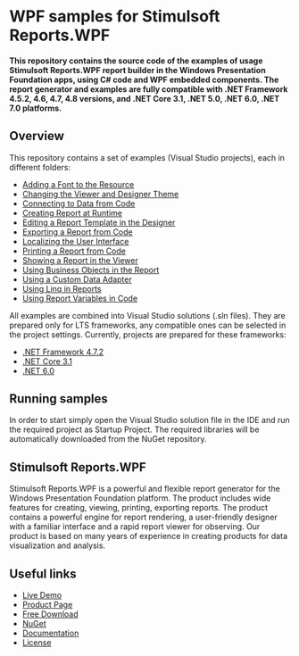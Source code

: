 # WPF samples for Stimulsoft Reports.WPF

#### This repository contains the source code of the examples of usage Stimulsoft Reports.WPF report builder in the Windows Presentation Foundation apps, using C# code and WPF embedded components. The report generator and examples are fully compatible with .NET Framework 4.5.2, 4.6, 4.7, 4.8 versions, and .NET Core 3.1, .NET 5.0, .NET 6.0, .NET 7.0 platforms.

## Overview
This repository contains a set of examples (Visual Studio projects), each in different folders:
* [Adding a Font to the Resource](https://github.com/stimulsoft/Samples-Reports.WPF/tree/master/NET%206.0/Adding%20a%20Font%20to%20the%20Resource)
* [Changing the Viewer and Designer Theme](https://github.com/stimulsoft/Samples-Reports.WPF/tree/master/NET%20Framework%204.7.2/Changing%20the%20Viewer%20and%20Designer%20Theme)
* [Connecting to Data from Code](https://github.com/stimulsoft/Samples-Reports.WPF/tree/master/NET%206.0/Connecting%20to%20Data%20from%20Code)
* [Creating Report at Runtime](https://github.com/stimulsoft/Samples-Reports.WPF/tree/master/NET%206.0/Creating%20Report%20at%20Runtime)
* [Editing a Report Template in the Designer](https://github.com/stimulsoft/Samples-Reports.WPF/tree/master/NET%206.0/Editing%20a%20Report%20Template%20in%20the%20Designer)
* [Exporting a Report from Code](https://github.com/stimulsoft/Samples-Reports.WPF/tree/master/NET%206.0/Exporting%20a%20Report%20from%20Code)
* [Localizing the User Interface](https://github.com/stimulsoft/Samples-Reports.WPF/tree/master/NET%206.0/Localizing%20the%20User%20Interface)
* [Printing a Report from Code](https://github.com/stimulsoft/Samples-Reports.WPF/tree/master/NET%206.0/Printing%20a%20Report%20from%20Code)
* [Showing a Report in the Viewer](https://github.com/stimulsoft/Samples-Reports.WPF/tree/master/NET%206.0/Showing%20a%20Report%20in%20the%20Viewer)
* [Using Business Objects in the Report](https://github.com/stimulsoft/Samples-Reports.WPF/tree/master/NET%206.0/Using%20Business%20Objects%20in%20the%20Report)
* [Using a Custom Data Adapter](https://github.com/stimulsoft/Samples-Reports.WPF/tree/master/NET%206.0/Using%20a%20Custom%20Data%20Adapter)
* [Using Linq in Reports](https://github.com/stimulsoft/Samples-Reports.WPF/tree/master/NET%206.0/Using%20Linq%20in%20Reports)
* [Using Report Variables in Code](https://github.com/stimulsoft/Samples-Reports.WPF/tree/master/NET%206.0/Using%20Report%20Variables%20in%20Code)

All examples are combined into Visual Studio solutions (.sln files). They are prepared only for LTS frameworks, any compatible ones can be selected in the project settings. Currently, projects are prepared for these frameworks:

* [.NET Framework 4.7.2](https://github.com/stimulsoft/Samples-Reports.WPF/tree/master/NET%20Framework%204.7.2)
* [.NET Core 3.1](https://github.com/stimulsoft/Samples-Reports.WPF/tree/master/NET%20Core%203.1)
* [.NET 6.0](https://github.com/stimulsoft/Samples-Reports.WPF/tree/master/NET%206.0)

## Running samples
In order to start simply open the Visual Studio solution file in the IDE and run the required project as Startup Project. The required libraries will be automatically downloaded from the NuGet repository.

## Stimulsoft Reports.WPF
Stimulsoft Reports.WPF is a powerful and flexible report generator for the Windows Presentation Foundation platform. The product includes wide features for creating, viewing, printing, exporting reports. The product contains a powerful engine for report rendering, a user-friendly designer with a familiar interface and a rapid report viewer for observing. Our product is based on many years of experience in creating products for data visualization and analysis.

## Useful links
* [Live Demo](http://demo.stimulsoft.com/#Net)
* [Product Page](https://www.stimulsoft.com/en/products/reports-wpf)
* [Free Download](https://www.stimulsoft.com/en/downloads)
* [NuGet](https://www.nuget.org/packages/Stimulsoft.Reports.Wpf)
* [Documentation](https://www.stimulsoft.com/en/documentation/online/programming-manual/index.html?reports_wpf.htm)
* [License](LICENSE.md)

